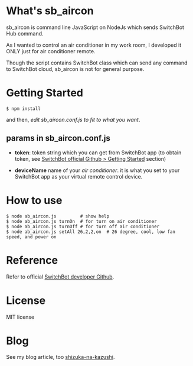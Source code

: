 # What's sb_aircon

sb_aircon is command line JavaScript on NodeJs which sends SwitchBot Hub command.

As I wanted to control an air conditioner in my work room, I developed it ONLY just for air conditioner remote.

Though the script contains SwitchBot class which can send any command to SwitchBot cloud, sb_aircon is not for general purpose.

# Getting Started

```bach
$ npm install
```

and then, *edit sb_aircon.conf.js to fit to what you want*.

## params in sb_aircon.conf.js

* **token**: token string which you can get from SwitchBot app (to obtain token, see [SwitchBot official Github > Getting Started](https://github.com/OpenWonderLabs/SwitchBotAPI#getting-started) section)

* **deviceName** name of your *air conditioner*. it is what you set to your SwitchBot app as your virtual remote control device.

# How to use

```bach
$ node ab_aircon.js         # show help
$ node ab_aircon.js turnOn  # for turn on air conditioner
$ node ab_aircon.js turnOff # for turn off air conditioner 
$ node ab_aircon.js setAll 26,2,2,on  # 26 degree, cool, low fan speed, and power on
```

# Reference
Refer to official [SwitchBot developer Github](https://github.com/OpenWonderLabs/SwitchBotAPI).


# License 
MIT license

# Blog
See my blog article, too [shizuka-na-kazushi](https://shizuka-na-kazushi.style/2021/08/09/control-switchbot-api-by-javascript-to-turnon-air-conditioner/).
